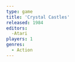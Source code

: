 ```yaml
---
type: game
title: 'Crystal Castles'
released: 1984
editors: 
  -Atari
players: 1
genres:
  - Action
---
```

